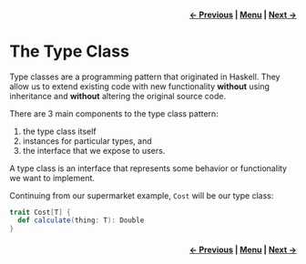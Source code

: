 <h4 align="right">
    <a href="lesson2_1_polymorphism.md">← Previous</a> |
    <a href="../../../../README.md">Menu</a> |
    <a href="lesson2_3_instances.md">Next →</a>
</h4>

<h1>The Type Class</h1>

Type classes are a programming pattern that originated in Haskell. They allow us to extend existing code with new 
functionality **without** using inheritance and **without** altering the original source code.

There are 3 main components to the type class pattern: 

  1. the type class itself
  2. instances for particular types, and 
  3. the interface that we expose to users.

A type class is an interface that represents some behavior or functionality we want to implement. 

Continuing from our supermarket example, `Cost` will be our type class:

```scala
trait Cost[T] {
  def calculate(thing: T): Double
}
```

<h4 align="right">
    <a href="lesson2_1_polymorphism.md">← Previous</a> |
    <a href="../../../../README.md">Menu</a> |
    <a href="lesson2_3_instances.md">Next →</a>
</h4>
